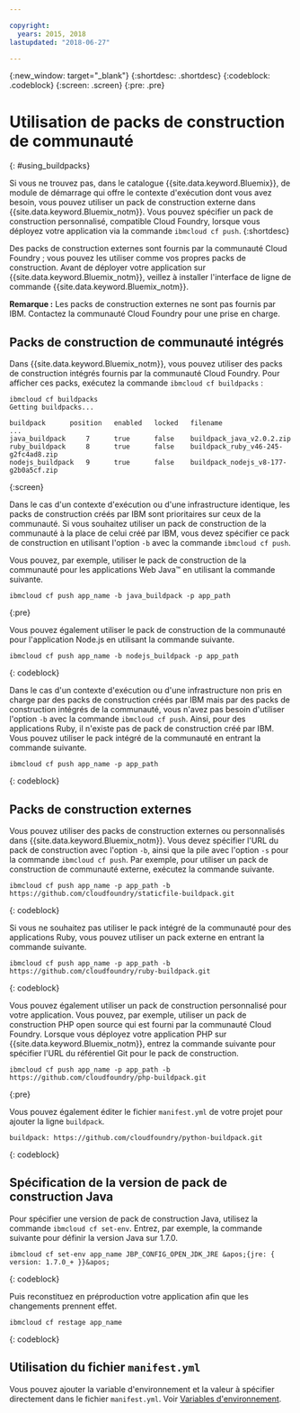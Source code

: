 ```yaml
---

copyright:
  years: 2015, 2018
lastupdated: "2018-06-27"

---
```


{:new_window: target="_blank"}
{:shortdesc: .shortdesc}
{:codeblock: .codeblock}
{:screen: .screen}
{:pre: .pre}

# Utilisation de packs de construction de communauté
{: #using_buildpacks}

Si vous ne trouvez pas, dans le catalogue {{site.data.keyword.Bluemix}}, de module de démarrage qui offre le contexte d'exécution dont vous avez besoin, vous pouvez utiliser un pack de construction externe dans {{site.data.keyword.Bluemix_notm}}. Vous pouvez spécifier un pack de construction personnalisé, compatible Cloud Foundry, lorsque vous déployez votre application via la commande `ibmcloud cf push`.
{:shortdesc}

Des packs de construction externes sont fournis par la communauté Cloud Foundry ; vous pouvez les utiliser comme vos propres packs de construction. Avant de déployer votre application sur {{site.data.keyword.Bluemix_notm}}, veillez à installer l'interface de ligne de commande {{site.data.keyword.Bluemix_notm}}.

**Remarque :** Les packs de construction externes ne sont pas fournis par IBM. Contactez la communauté Cloud Foundry pour une prise en charge.

## Packs de construction de communauté intégrés

Dans {{site.data.keyword.Bluemix_notm}}, vous pouvez utiliser des packs de construction intégrés fournis par la communauté Cloud Foundry. Pour afficher ces packs, exécutez la commande `ibmcloud cf buildpacks` :

```
ibmcloud cf buildpacks
Getting buildpacks...

buildpack      position   enabled   locked   filename
...
java_buildpack     7      true      false    buildpack_java_v2.0.2.zip
ruby_buildpack     8      true      false    buildpack_ruby_v46-245-g2fc4ad8.zip
nodejs_buildpack   9      true      false    buildpack_nodejs_v8-177-g2b0a5cf.zip
```
{:screen}


Dans le cas d'un contexte d'exécution ou d'une infrastructure identique, les packs de construction créés par IBM sont prioritaires sur ceux de la communauté. Si vous souhaitez utiliser un pack de construction de la communauté à la place de celui créé par IBM, vous devez spécifier ce pack de construction en utilisant l'option `-b` avec la commande `ibmcloud cf push`.

Vous pouvez, par exemple, utiliser le pack de construction de la communauté pour les applications Web Java™ en utilisant la commande suivante.

```
ibmcloud cf push app_name -b java_buildpack -p app_path
```
{:pre}

Vous pouvez également utiliser le pack de construction de la communauté pour l'application Node.js en utilisant la commande suivante.

```
ibmcloud cf push app_name -b nodejs_buildpack -p app_path
```
{: codeblock}

Dans le cas d'un contexte d'exécution ou d'une infrastructure non pris en charge par des packs de construction créés par IBM mais par des packs de construction intégrés de la communauté, vous n'avez pas besoin d'utiliser l'option `-b` avec la commande `ibmcloud cf push`. Ainsi, pour des applications Ruby, il n'existe pas de pack de construction créé par IBM. Vous pouvez utiliser le pack intégré de la communauté en entrant la commande suivante.

```
ibmcloud cf push app_name -p app_path
```
{: codeblock}

## Packs de construction externes

Vous pouvez utiliser des packs de construction externes ou personnalisés dans {{site.data.keyword.Bluemix_notm}}. Vous devez spécifier l'URL du pack de construction avec l'option `-b`, ainsi que la pile avec l'option `-s` pour la commande `ibmcloud cf push`. Par exemple, pour utiliser un pack de construction de communauté externe, exécutez la commande suivante.

```
ibmcloud cf push app_name -p app_path -b https://github.com/cloudfoundry/staticfile-buildpack.git
```
{: codeblock}

Si vous ne souhaitez pas utiliser le pack intégré de la communauté pour des applications Ruby, vous pouvez utiliser un pack externe en entrant la commande suivante.

```
ibmcloud cf push app_name -p app_path -b https://github.com/cloudfoundry/ruby-buildpack.git
```
{: codeblock}

Vous pouvez également utiliser un pack de construction personnalisé pour votre application. Vous pouvez, par exemple, utiliser un pack de construction PHP open source qui est fourni par la communauté Cloud Foundry. Lorsque vous déployez votre application PHP sur {{site.data.keyword.Bluemix_notm}}, entrez la commande suivante pour spécifier l'URL du référentiel Git pour le pack de construction.

```
ibmcloud cf push app_name -p app_path -b https://github.com/cloudfoundry/php-buildpack.git
```
{:pre}

Vous pouvez également éditer le fichier `manifest.yml` de votre projet pour ajouter la ligne `buildpack`.

```
buildpack: https://github.com/cloudfoundry/python-buildpack.git
```
{: codeblock}


## Spécification de la version de pack de construction Java

Pour spécifier une version de pack de construction Java, utilisez la commande `ibmcloud cf set-env`. Entrez, par exemple, la commande suivante pour définir la version Java sur 1.7.0.

```
ibmcloud cf set-env app_name JBP_CONFIG_OPEN_JDK_JRE &apos;{jre: { version: 1.7.0_+ }}&apos;
```
{: codeblock}

Puis reconstituez en préproduction votre application afin que les changements prennent effet.

```
ibmcloud cf restage app_name
```
{: codeblock}

## Utilisation du fichier `manifest.yml`

Vous pouvez ajouter la variable d'environnement et la valeur à spécifier directement dans le fichier `manifest.yml`. Voir [Variables d'environnement](https://docs.cloudfoundry.org/devguide/deploy-apps/manifest.html#env-block).
